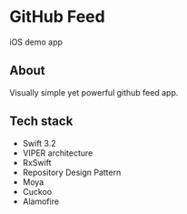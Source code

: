 # GitHub Feed

iOS demo app

## About

Visually simple yet powerful github feed app.

## Tech stack

* Swift 3.2
* VIPER architecture
* RxSwift
* Repository Design Pattern
* Moya
* Cuckoo
* Alamofire